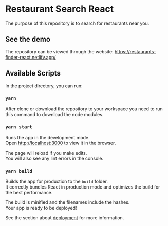# Restaurant Search React

The purpose of this repository is to search for restaurants near you.

## See the demo

The repository can be viewed through the website: https://restaurants-finder-react.netlify.app/

## Available Scripts

In the project directory, you can run:

### `yarn`

After clone or download the repository to your workspace  you need to run this command to download the node modules. 

### `yarn start`

Runs the app in the development mode.\
Open [http://localhost:3000](http://localhost:3000) to view it in the browser.

The page will reload if you make edits.\
You will also see any lint errors in the console.

### `yarn build`

Builds the app for production to the `build` folder.\
It correctly bundles React in production mode and optimizes the build for the best performance.

The build is minified and the filenames include the hashes.\
Your app is ready to be deployed!

See the section about [deployment](https://facebook.github.io/create-react-app/docs/deployment) for more information.
